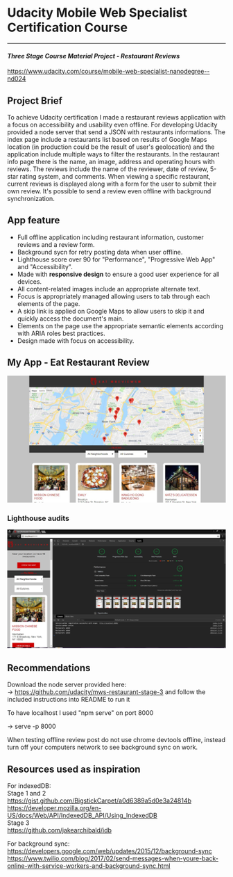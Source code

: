 # Udacity Mobile Web Specialist Certification Course
---
#### _Three Stage Course Material Project - Restaurant Reviews_
https://www.udacity.com/course/mobile-web-specialist-nanodegree--nd024

## Project Brief

To achieve Udacity certification I made a restaurant reviews application with a focus on accessibility and usability even offline. For developing Udacity provided a node server that send a JSON with restaurants informations. The index page include a restaurants list based on results of Google Maps location (in production could be the result of user's geolocation) and the application include multiple ways to filter the restaurants. In the restaurant info page there is the name, an image, address and operating hours with reviews. The reviews include the name of the reviewer, date of review, 5-star rating system, and comments. When viewing a specific restaurant, current reviews is displayed along with a form for the user to submit their own review. It's possible to send a review even offline with background synchronization.


## App feature

- Full offline application including restaurant information, customer reviews and a review form.
- Background sycn for retry posting data when user offline.
- Lighthouse score over 90 for "Performance", "Progressive Web App" and "Accessibility".
- Made with **responsive design** to ensure a good user experience for all devices.
- All content-related images include an appropriate alternate text.
- Focus is appropriately managed allowing users to tab through each elements of the page.
- A skip link is applied on Google Maps to allow users to skip it and quickly access the document's main. 
- Elements on the page use the appropriate semantic elements according with ARIA roles best practices.
- Design made with focus on accessibility.


## My App - Eat Restaurant Review

![Screenshot of application](screenshot.jpg)

### Lighthouse audits

![Screenshot of accesibility tests showing all tests passed](Lighthouse_audit.jpg)


## Recommendations

Download the node server provided here:<br />
-> https://github.com/udacity/mws-restaurant-stage-3
and follow the included instructions into README to run it

To have localhost I used "npm serve" on port 8000

-> serve -p 8000

When testing offline review post do not use chrome devtools offline, instead turn off your computers network to see background sync on work.


## Resources used as inspiration

For indexedDB:<br />
Stage 1 and 2<br />
https://gist.github.com/BigstickCarpet/a0d6389a5d0e3a24814b<br />
https://developer.mozilla.org/en-US/docs/Web/API/IndexedDB_API/Using_IndexedDB<br />
Stage 3<br />
https://github.com/jakearchibald/idb<br />

For background sync:<br />
https://developers.google.com/web/updates/2015/12/background-sync<br />
https://www.twilio.com/blog/2017/02/send-messages-when-youre-back-online-with-service-workers-and-background-sync.html
